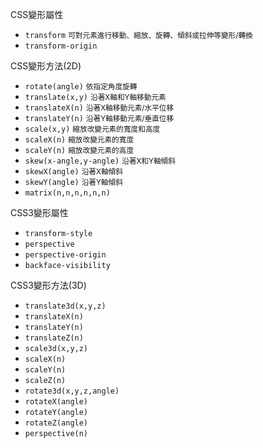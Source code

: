 CSS變形屬性
- `transform` <small>可對元素進行移動、縮放、旋轉、傾斜或拉伸等變形/轉換</small>
- `transform-origin`

CSS變形方法(2D)
- `rotate(angle)` <small>依指定角度旋轉</small>
- `translate(x,y)` <small>沿著X軸和Y軸移動元素</small>
- `translateX(n)` <small>沿著X軸移動元素/水平位移</small>
- `translateY(n)` <small>沿著Y軸移動元素/垂直位移</small>
- `scale(x,y)` <small>縮放改變元素的寬度和高度</small>
- `scaleX(n)` <small>縮放改變元素的寬度</small>
- `scaleY(n)` <small>縮放改變元素的高度</small>
- `skew(x-angle,y-angle)` <small>沿著X和Y軸傾斜</small>
- `skewX(angle)` <small>沿著X軸傾斜</small>
- `skewY(angle)` <small>沿著Y軸傾斜</small>
- `matrix(n,n,n,n,n,n)`

CSS3變形屬性
- `transform-style`
- `perspective`
- `perspective-origin`
- `backface-visibility`

CSS3變形方法(3D)
- `translate3d(x,y,z)`
- `translateX(n)`
- `translateY(n)`
- `translateZ(n)`
- `scale3d(x,y,z)`
- `scaleX(n)`
- `scaleY(n)`
- `scaleZ(n)`
- `rotate3d(x,y,z,angle)`
- `rotateX(angle)`
- `rotateY(angle)`
- `rotateZ(angle)`
- `perspective(n)`